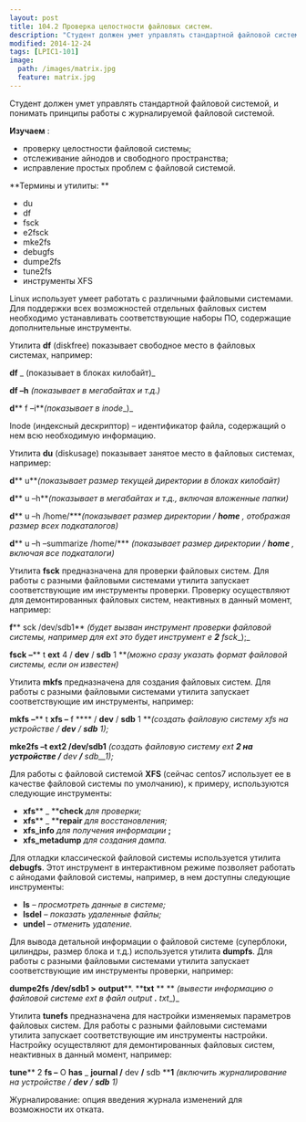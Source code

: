 ```yaml
---
layout: post
title: 104.2 Проверка целостности файловых систем.
description: "Студент должен умет управлять стандартной файловой системой, и понимать принципы работы с журналируемой файловой системой."
modified: 2014-12-24
tags: [LPIC1-101]
image:
  path: /images/matrix.jpg
  feature: matrix.jpg
---
```

Студент должен умет управлять стандартной файловой системой, и понимать принципы работы с журналируемой файловой системой.

**Изучаем** :

- проверку целостности файловой системы;
- отслеживание айнодов и свободного пространства;
- исправление простых проблем с файловой системой.

**Термины и утилиты:       **

- du
- df
- fsck
- e2fsck
- mke2fs
- debugfs
- dumpe2fs
- tune2fs
- инструменты XFS

Linuх использует умеет работать с различными файловыми системами. Для поддержки всех возможностей отдельных файловых систем необходимо устанавливать соответствующие наборы ПО, содержащие дополнительные инструменты.

Утилита **df** (diskfree) показывает свободное место в файловых системах, например:

**df** _  (показывает в блоках килобайт)_

**df –h** _(показывает в мегабайтах и т.д.)_

**d**** f –i**_(показывает в_ _inode__)_

Inode (индексный дескриптор) – идентификатор файла, содержащий о нем всю необходимую информацию.

Утилита **du** (diskusage) показывает занятое место в файловых системах, например:

**d**** u**_(показывает размер текущей директории в блоках килобайт)_

**d**** u –h**_(показывает в мегабайтах и т.д., включая вложенные папки)_

**d**** u –h /home/\***_(показывает размер директории / __home__ , отображая размер всех подкаталогов)_

**d**** u –h –summarize /home/\***  _(показывает размер директории / __home__ , включая все подкаталоги)_

Утилита **fsck** предназначена для проверки файловых систем. Для работы с разными файловыми системами утилита запускает соответствующие им инструменты проверки. Проверку осуществляют для демонтированных файловых систем, неактивных в данный момент, например:

**f**** sck /dev/sdb1** _(будет вызван инструмент проверки файловой системы, например для_ _ext_ _это будет инструмент_ _e __2__ fsck__);_

**fsck**  **–**** t ****ext**** 4 / ****dev**** / ****sdb**** 1  **_(можно сразу указать формат файловой системы, если он известен)_

Утилита **mkfs** предназначена для создания файловых систем. Для работы с разными файловыми системами утилита запускает соответствующие им инструменты, например:

**mkfs**  **–**** t ****xfs**  **–**** f **** / ****dev**** / ****sdb**** 1  **_(создать файловую систему_ _xfs_ _на устройстве / __dev__ / __sdb__ 1);_

**mke2fs –t ext2 /dev/sdb1** _(создать файловую систему_ _ext __2 на устройстве /__ dev __/__ sdb__1);_

Для работы с файловой системой **XFS** (сейчас centos7 использует ее в качестве файловой системы по умолчанию), к примеру, используются следующие инструменты:

- **xfs**** \_ ****check** _для проверки;_
- **xfs**** \_ ****repair** _для восстановления;_
- **xfs\_info** _для получения информации_ **;**
- **xfs\_metadump** _для создания дампа._

Для отладки классической файловой системы используется утилита **debugfs**. Этот инструмент в интерактивном режиме позволяет работать с айнодами файловой системы, например, в нем доступны следующие инструменты:

- **ls** _– просмотреть данные в системе;_
- **lsdel** _– показать удаленные файлы;_
- **undel** _– отменить удаление._

Для вывода детальной информации о файловой системе (суперблоки, цилиндры, размер блока и т.д.) используется утилита **dumpfs**. Для работы с разными файловыми системами утилита запускает соответствующие им инструменты проверки, например:

**dumpe2fs /dev/sdb1 &gt;**  **output****. ****txt**  ** ** _(вывести информацию о файловой системе_ _ext_ _в файл_ _output __.__ txt__)_

Утилита **tunefs** предназначена для настройки изменяемых параметров файловых систем. Для работы с разными файловыми системами утилита запускает соответствующие им инструменты настройки. Настройку осуществляют для демонтированных файловых систем, неактивных в данный момент, например:

**tune**** 2 ****fs**  **–**** O ****has**** \_ ****journal**  **/**** dev ****/**** sdb ****1** _(включить журналирование на устройстве / __dev__ / __sdb__ 1)_

Журналирование: опция введения журнала изменений для возможности их отката.
